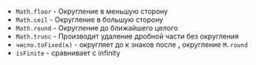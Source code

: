 - `Math.floor` - Округление в меньшую сторону
- `Math.ceil` - Округление в большую сторону
- `Math.round` - Округление до ближайшего целого
- `Math.trunc` - 	Производит удаление дробной части без округления
- `число.toFixed(к)` - округляет до к знаков после **,** округление `M.round`
- `isFinite` - сравнивает с infinity